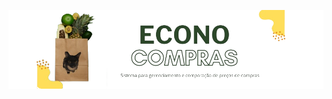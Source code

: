 ![Banner](https://github.com/Bickinho/EconoCompra/blob/main/Documents/images/Banner-EconoCompra.png)
